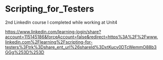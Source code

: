 # Scripting_for_Testers
2nd LinkedIn course I completed while working at Unit4

https://www.linkedin.com/learning-login/share?account=115145186&forceAccount=false&redirect=https%3A%2F%2Fwww.linkedin.com%2Flearning%2Fscripting-for-testers%3Ftrk%3Dshare_ent_url%26shareId%3DxtKucv0DTcWemmO88b3GGg%253D%253D
